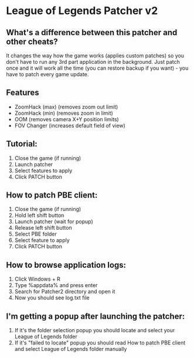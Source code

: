 # League of Legends Patcher v2
## What's a difference between this patcher and other cheats?

It changes the way how the game works (applies custom patches) so you don't have to run any 3rd part application in the background.
Just patch once and it will work all the time (you can restore backup if you want) - you have to patch every game update.

## Features

* ZoomHack (max) (removes zoom out limit)
* ZoomHack (min) (removes zoom in limit)
* OOM (removes camera X+Y position limits)
* FOV Changer (increases default field of view)

## Tutorial:
1. Close the game (if running)
2. Launch patcher
3. Select features to apply
4. Click PATCH button

## How to patch PBE client:
1. Close the game (if running)
2. Hold left shift button
3. Launch patcher (wait for popup)
4. Release left shift button
5. Select PBE folder
6. Select feature to apply
7. Click PATCH button

## How to browse application logs:
1. Click Windows + R
2. Type %appdata% and press enter
3. Search for Patcher2 directory and open it
4. Now you should see log.txt file

## I'm getting a popup after launching the patcher:
1. If it's the folder selection popup you should locate and select your League of Legends folder
2. If it's "failed to locate" popup you should read How to patch PBE client and select League of Legends folder manually
